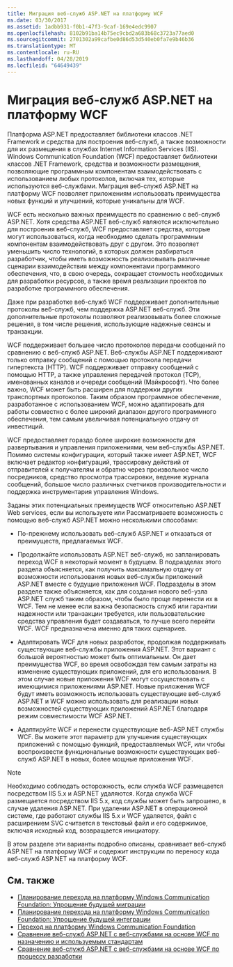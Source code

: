 ```yaml
---
title: Миграция веб-служб ASP.NET на платформу WCF
ms.date: 03/30/2017
ms.assetid: 1adbb931-f0b1-47f3-9caf-169e4edc9907
ms.openlocfilehash: 8102b91ba14b75ec9cbd2a683b68c3723a77aed0
ms.sourcegitcommit: 2701302a99cafbe0d86d53d540eb0fa7e9b46b36
ms.translationtype: MT
ms.contentlocale: ru-RU
ms.lasthandoff: 04/28/2019
ms.locfileid: "64649439"
---
```

# <a name="migrating-aspnet-web-services-to-wcf"></a>Миграция веб-служб ASP.NET на платформу WCF
Платформа ASP.NET предоставляет библиотеки классов .NET Framework и средства для построения веб-служб, а также возможности для их размещения в службах Internet Information Services (IIS). Windows Communication Foundation (WCF) предоставляет библиотеки классов .NET Framework, средства и возможности размещения, позволяющие программным компонентам взаимодействовать с использованием любых протоколов, включая тех, которые используются веб-службами.  Миграция веб-служб ASP.NET на платформу WCF позволяет приложениям использовать преимущества новых функций и улучшений, которые уникальны для WCF.  
  
 WCF есть несколько важных преимуществ по сравнению с веб-служб ASP.NET. Хотя средства ASP.NET веб-служб являются исключительно для построения веб-служб, WCF предоставляет средства, которые могут использоваться, когда необходимо сделать программным компонентам взаимодействовать друг с другом. Это позволяет уменьшить число технологий, в которых должен разбираться разработчик, чтобы иметь возможность реализовывать различные сценарии взаимодействия между компонентами программного обеспечения, что, в свою очередь, сокращает стоимость необходимых для разработки ресурсов, а также время реализации проектов по разработке программного обеспечения.  
  
 Даже при разработке веб-служб WCF поддерживает дополнительные протоколы веб-служб, чем поддержка ASP.NET веб-служб. Эти дополнительные протоколы позволяют реализовывать более сложные решения, в том числе решения, использующие надежные сеансы и транзакции.  
  
 WCF поддерживает большее число протоколов передачи сообщений по сравнению с веб-служб ASP.NET. Веб-службы ASP.NET поддерживают только отправку сообщений с помощью протокола передачи гипертекста (HTTP). WCF поддерживает отправку сообщений с помощью HTTP, а также управления передачей протокол (TCP), именованных каналов и очереди сообщений (Майкрософт). Что более важно, WCF может быть расширен для поддержки других транспортных протоколов. Таким образом программное обеспечение, разработанное с использованием WCF, можно адаптировать для работы совместно с более широкий диапазон другого программного обеспечения, тем самым увеличивая потенциальную отдачу от инвестиций.  
  
 WCF предоставляет гораздо более широкие возможности для развертывания и управления приложениями, чем веб-службы ASP.NET. Помимо системы конфигурации, который также имеет ASP.NET, WCF включает редактор конфигураций, трассировку действий от отправителей к получателям и обратно через произвольное число посредников, средство просмотра трассировки, ведение журнала сообщений, большое число различных счетчиков производительности и поддержка инструментария управления Windows.  
  
 Заданы этих потенциальных преимуществ WCF относительно ASP.NET Web services, если вы используете или Рассматриваете возможность с помощью веб-служб ASP.NET можно несколькими способами:  
  
- По-прежнему использовать веб-служб ASP.NET и отказаться от преимуществ, предлагаемых WCF.  
  
- Продолжайте использовать ASP.NET веб-служб, но запланировать переход WCF в некоторый момент в будущем. В подразделах этого раздела объясняется, как получить максимальную отдачу от возможности использования новых веб-службы приложений ASP.NET вместе с будущие приложения WCF. Подразделы в этом разделе также объясняется, как для создания нового веб-узла ASP.NET служб таким образом, чтобы было проще перенести их в WCF. Тем не менее если важна безопасность служб или гарантии надежности или транзакции требуется, или пользовательские средства управления будет создаваться, то лучше всего перейти WCF. WCF предназначена именно для таких сценариев.  
  
- Адаптировать WCF для новых разработок, продолжая поддерживать существующие веб-службы приложения ASP.NET. Этот вариант с большой вероятностью может быть оптимальным. Он дает преимущества WCF, во время освобождая тем самым затраты на изменение существующих приложений, для его использования. В этом случае новые приложения WCF могут сосуществовать с имеющимися приложениями ASP.NET. Новые приложения WCF будут иметь возможность использовать существующие веб-служб ASP.NET и WCF можно использовать для реализации новых возможностей существующих приложений ASP.NET благодаря режим совместимости WCF ASP.NET.  
  
- Адаптируйте WCF и перенести существующие веб-ASP.NET службы WCF. Вы можете этот параметр для улучшения существующих приложений с помощью функций, предоставляемых WCF, или чтобы воспроизвести функциональные возможности существующих веб-служб ASP.NET в новых, более мощные приложения WCF.  
  
> [!NOTE]
>  Необходимо соблюдать осторожность, если служба WCF размещается посредством IIS 5.x и ASP.NET удаляются. Когда служба WCF размещается посредством IIS 5.x, код службы может быть запрошено, в случае удаления ASP.NET. При удалении ASP.NET в операционной системе, где работают службы IIS 5.x и WCF удаляется, файл с расширением SVC считается в текстовый файл и его содержимое, включая исходный код, возвращается инициатору.  
  
 В этом разделе эти варианты подробно описаны, сравнивает веб-служб ASP.NET на платформу WCF и содержит инструкции по переносу кода веб-служб ASP.NET на платформу WCF.  
  
## <a name="see-also"></a>См. также

- [Планирование перехода на платформу Windows Communication Foundation: Упрощение будущей миграции](../../../../docs/framework/wcf/feature-details/anticipating-adopting-wcf-migration.md)
- [Планирование перехода на платформу Windows Communication Foundation: Упрощение будущей интеграции](../../../../docs/framework/wcf/feature-details/anticipating-adopting-the-wcf-easing-future-integration.md)
- [Переход на платформу Windows Communication Foundation](../../../../docs/framework/wcf/feature-details/adopting-wcf.md)
- [Сравнение веб-служб ASP.NET с веб-службами на основе WCF по назначению и используемым стандартам](../../../../docs/framework/wcf/feature-details/comparing-aspnet-web-services-to-wcf-based-on-purpose-and-standards-used.md)
- [Сравнение веб-служб ASP.NET с веб-службами на основе WCF по процессу разработки](../../../../docs/framework/wcf/feature-details/comparing-aspnet-web-services-to-wcf-based-on-development.md)
